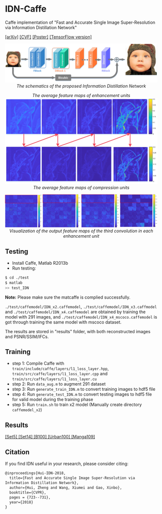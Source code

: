 # IDN-Caffe
Caffe implementation of "Fast and Accurate Single Image Super-Resolution via Information Distillation Network" 

[[arXiv]](http://arxiv.org/abs/1803.09454) [[CVF]](http://openaccess.thecvf.com/content_cvpr_2018/html/Hui_Fast_and_Accurate_CVPR_2018_paper.html) [[Poster]](files/cvpr18_poster.pdf)
[[TensorFlow version]](https://github.com/Zheng222/IDN-tensorflow)

<p align="center">
    <img src="files/whole architecture.jpg" width="800"> <br />
    <em> The schematics of the proposed Information Distillation Network</em>
</p>

<p align="center">
    <em> The average feature maps of enhancement units </em>
    <img src="files/lenna.jpg" width="640"> <br />
    <em> The average feature maps of compression units </em>
</p>

<p align="center">
    <img src="files/visualization.jpg" width="800"> <br />
    <em> Visualization of the output feature maps of the third convolution in each enhancement unit </em>
</p>


## Testing
* Install Caffe, Matlab R2013b
* Run testing:
```bash
$ cd ./test
$ matlab
>> test_IDN
```
**Note:** Please make sure the matcaffe is complied successfully.

`./test/caffemodel/IDN_x2.caffemodel`, `./test/caffemodel/IDN_x3.caffmodel` and `./test/caffemodel/IDN_x4.caffemodel` are obtained by training the model with 291 images, and `./test/caffemodel/IDN_x4_mscoco.caffemodel` is got through training the same model with mscoco dataset.

The results are stored in "results" folder, with both reconstructed images and PSNR/SSIM/IFCs.
## Training
* step 1: Compile Caffe with `train/include/caffe/layers/l1_loss_layer.hpp`, `train/src/caffe/layers/l1_loss_layer.cpp` and `train/src/caffe/layers/l1_loss_layer.cu`
* step 2: Run `data_aug.m` to augment 291 dataset
* step 3: Run `generate_train_IDN.m` to convert training images to hdf5 file
* step 4: Run `generate_test_IDN.m` to convert testing images to hdf5 file for valid model during the training phase
* step 5: Run `train.sh` to train x2 model (Manually create directory `caffemodel_x2`)
## Results
[[Set5] [Set14] [B100] [Urban100] [Manga109]](https://drive.google.com/open?id=1J49xNQtbgFAs-Q2LWFRnzIlvv67CTznB)

## Citation

If you find IDN useful in your research, please consider citing:

```
@inproceedings{Hui-IDN-2018,
  title={Fast and Accurate Single Image Super-Resolution via Information Distillation Network},
  author={Hui, Zheng and Wang, Xiumei and Gao, Xinbo},
  booktitle={CVPR},
  pages = {723--731},
  year={2018}
}
```
